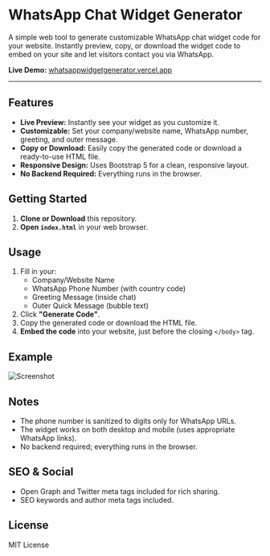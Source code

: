 # WhatsApp Chat Widget Generator

A simple web tool to generate customizable WhatsApp chat widget code for your website. Instantly preview, copy, or download the widget code to embed on your site and let visitors contact you via WhatsApp.

**Live Demo:** [whatsappwidgetgenerator.vercel.app](https://whatsappwidgetgenerator.vercel.app)

---

## Features

- **Live Preview:** Instantly see your widget as you customize it.
- **Customizable:** Set your company/website name, WhatsApp number, greeting, and outer message.
- **Copy or Download:** Easily copy the generated code or download a ready-to-use HTML file.
- **Responsive Design:** Uses Bootstrap 5 for a clean, responsive layout.
- **No Backend Required:** Everything runs in the browser.

## Getting Started

1. **Clone or Download** this repository.
2. **Open `index.html`** in your web browser.

## Usage

1. Fill in your:
    - Company/Website Name
    - WhatsApp Phone Number (with country code)
    - Greeting Message (inside chat)
    - Outer Quick Message (bubble text)
2. Click **"Generate Code"**.
3. Copy the generated code or download the HTML file.
4. **Embed the code** into your website, just before the closing `</body>` tag.

## Example

![Screenshot](https://whatsappwidgetgenerator.vercel.app/whatsappWidget.jpg)

## Notes

- The phone number is sanitized to digits only for WhatsApp URLs.
- The widget works on both desktop and mobile (uses appropriate WhatsApp links).
- No backend required; everything runs in the browser.

## SEO & Social

- Open Graph and Twitter meta tags included for rich sharing.
- SEO keywords and author meta tags included.

## License

MIT License